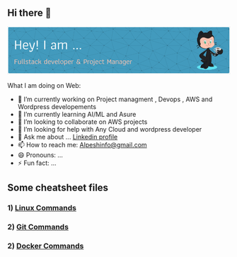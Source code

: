 ## Hi there 👋
![Header](./header.png)
<!--
**Alpeshinfo/Alpeshinfo** is a ✨ _special_ ✨ repository because its `README.md` (this file) appears on your GitHub profile.
-->

What I am doing on Web:

- 🔭 I’m currently working on Project managment , Devops , AWS and Wordpress developements
- 🌱 I’m currently learning AI/ML and Asure
- 👯 I’m looking to collaborate on AWS projects
- 🤔 I’m looking for help with Any Cloud and wordpress developer
- 💬 Ask me about ... <a href=""> Linkedin profile </a>
- 📫 How to reach me: Alpeshinfo@gmail.com
- 😄 Pronouns: ...
- ⚡ Fun fact: ...

## Some cheatsheet files ####

### 1) [Linux Commands](https://github.com/Alpeshinfo/DevDocs/blob/main/01%20Linux.md)
### 2) [Git Commands](https://github.com/Alpeshinfo/DevDocs/blob/main/02%20Git_commands.md)
### 2) [Docker Commands](https://github.com/Alpeshinfo/DevDocs/blob/main/03%20docker.md)


